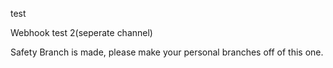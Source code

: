 test

Webhook test 2(seperate channel)

Safety Branch is made, please make your personal branches off of this one.

